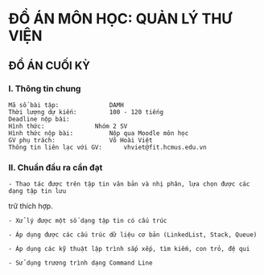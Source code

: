 # ĐỒ ÁN MÔN HỌC: QUẢN LÝ THƯ VIỆN

## ĐỒ ÁN CUỐI KỲ

### I. Thông tin chung

	Mã số bài tập:				DAMH
	Thời lượng dự kiến:			100 - 120 tiếng
	Deadline nộp bài:
	Hình thức:				Nhóm 2 SV
	Hình thức nộp bài:			Nộp qua Moodle môn học
	GV phụ trách:				Võ Hoài Việt
	Thông tin liên lạc với GV:		vhviet@fit.hcmus.edu.vn

### II. Chuẩn đầu ra cần đạt

	- Thao tác được trên tập tin văn bản và nhị phân, lựa chọn được các dạng tập tin lưu 
trữ thích hợp.

	- Xử lý được một số dạng tập tin có cấu trúc

	- Áp dụng được các cấu trúc dữ liệu cơ bản (LinkedList, Stack, Queue)

	- Áp dụng các kỹ thuật lập trình sắp xếp, tìm kiếm, con trỏ, đệ qui

	- Sử dụng trương trình dạng Command Line
